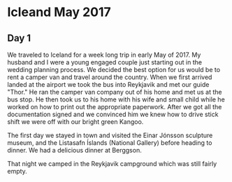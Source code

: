 # Icleand May 2017

## Day 1

We traveled to Iceland for a week long trip in early May of 2017. My husband and I were a young engaged couple just starting out in the wedding planning process. We decided the best option for us would be to rent a camper van and travel around the country. When we first arrived landed at the airport we took the bus into Reykjavik and met our guide "Thor." He ran the camper van company out of his home and met us at the bus stop. He then took us to his home with his wife and small child while he worked on how to print out the appropriate paperwork. After we got all the documentation signed and we convinced him we knew how to drive stick shift we were off with our bright green Kangoo. 

The first day we stayed in town and visited the Einar Jónsson sculpture museum, and the Listasafn Íslands (National Gallery) before heading to dinner. We had a delicious dinner at Berggson. 

That night we camped in the Reykjavik campground which was still fairly empty.

